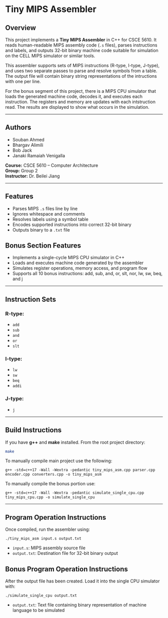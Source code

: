 # Tiny MIPS Assembler

## Overview

This project implements a **Tiny MIPS Assembler** in C++ for CSCE 5610. It reads human-readable MIPS assembly code (`.s` files), parses instructions and labels, and outputs 32-bit binary machine code suitable for simulation on the CELL MIPS simulator or similar tools.

This assembler supports sets of MIPS instructions (R-type, I-type, J-type), and uses two separate passes to parse and resolve symbols from a table. The output file will contain binary string representations of the intructions with one per line.

For the bonus segment of this project, there is a MIPS CPU simulator that loads the generated machine code, decodes it, and executes each instruction. The registers and memory are updates with each intstruction read. The results are displayed to show what occurs in the simulation.

---

## Authors

- Souban Ahmed  
- Bhargav Alimili  
- Bob Jack  
- Janaki Ramaiah Venigalla  

**Course:** CSCE 5610 – Computer Architecture  
**Group:** Group 2  
**Instructor:** Dr. Beilei Jiang

---

## Features

- Parses MIPS `.s` files line by line
- Ignores whitespace and comments 
- Resolves labels using a symbol table  
- Encodes supported instructions into correct 32-bit binary    
- Outputs binary to a `.txt` file   

## Bonus Section Features

- Implements a single-cycle MIPS CPU simulator in C++
- Loads and executes machine code generated by the assembler
- Simulates register operations, memory access, and program flow
- Supports all 10 bonus instructions: add, sub, and, or, slt, nor, lw, sw, beq, and j

---

## Instruction Sets

### R-type:
- `add`
- `sub`
- `and`
- `or`
- `slt`

### I-type:
- `lw`
- `sw`
- `beq`
- `addi`

### J-type:
- `j`

---

## Build Instructions

If you have **g++** and **make** installed. From the root project directory:

```bash
make
```

To manually compile main project use the following:
```
g++ -std=c++17 -Wall -Wextra -pedantic tiny_mips_asm.cpp parser.cpp encoder.cpp converters.cpp -o tiny_mips_asm
```

To manually compile the bonus portion use:
```
g++ -std=c++17 -Wall -Wextra -pedantic simulate_single_cpu.cpp tiny_mips_cpu.cpp -o simulate_single_cpu
```
---

## Program Operation Instructions

Once compiled, run the assembler using:

```
./tiny_mips_asm input.s output.txt
```
- `input.s`: MIPS assembly source file
- `output.txt`: Destination file for 32-bit binary output

## Bonus Program Operation Instructions

After the output file has been created. Load it into the single CPU simulator with:
```
./simulate_single_cpu output.txt
```
- `output.txt`: Text file containing binary representation of machine language to be simulated
